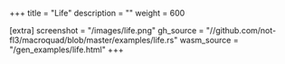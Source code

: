+++
title = "Life"
description = ""
weight = 600

[extra]
screenshot = "/images/life.png"
gh_source = "//github.com/not-fl3/macroquad/blob/master/examples/life.rs"
wasm_source = "/gen_examples/life.html"
+++
